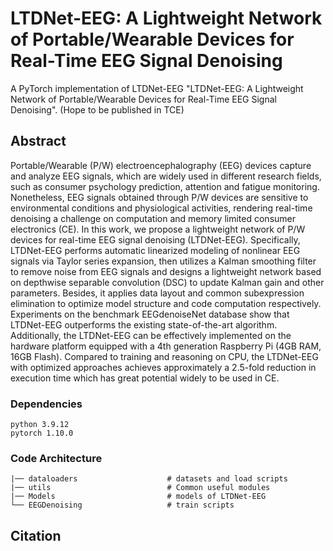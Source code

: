 # LTDNet-EEG: A Lightweight Network of Portable/Wearable Devices for Real-Time EEG Signal Denoising

A PyTorch implementation of LTDNet-EEG "LTDNet-EEG: A Lightweight Network of Portable/Wearable Devices for Real-Time EEG Signal Denoising". (Hope to be published in TCE)

## Abstract

Portable/Wearable (P/W) electroencephalography (EEG) devices capture and analyze EEG signals, which are widely used in different research fields, such as consumer psychology prediction, attention and fatigue monitoring. Nonetheless, EEG signals obtained through P/W devices are sensitive to environmental conditions and physiological activities, rendering real-time denoising a challenge on computation and memory limited consumer electronics (CE). In this work, we propose a lightweight network of P/W devices for real-time EEG signal denoising (LTDNet-EEG). Specifically, LTDNet-EEG performs automatic linearized modeling of nonlinear EEG signals via Taylor series expansion, then utilizes a Kalman smoothing filter to remove noise from EEG signals and designs a lightweight network based on depthwise separable convolution (DSC) to update Kalman gain and other parameters. Besides, it applies data layout and common subexpression elimination to optimize model structure and code computation respectively. Experiments on the benchmark EEGdenoiseNet database show that LTDNet-EEG outperforms the existing state-of-the-art algorithm. Additionally, the LTDNet-EEG can be effectively implemented on the hardware platform equipped with a 4th generation Raspberry Pi (4GB RAM, 16GB Flash). Compared to training and reasoning on CPU, the LTDNet-EEG with optimized approaches achieves approximately a 2.5-fold reduction in execution time which has great potential widely to be used in CE.

### Dependencies

```
python 3.9.12
pytorch 1.10.0
```

### Code Architecture

```
|── dataloaders                    # datasets and load scripts
|── utils                          # Common useful modules
|── Models                         # models of LTDNet-EEG
└── EEGDenoising                   # train scripts
```

## Citation
